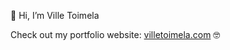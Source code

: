 👋 Hi, I’m Ville Toimela

Check out my portfolio website: <a href="https://www.villetoimela.com/">villetoimela.com<a/> 🤓

<!---
villetoimela/villetoimela is a ✨ special ✨ repository because its `README.md` (this file) appears on your GitHub profile.
You can click the Preview link to take a look at your changes.
--->

